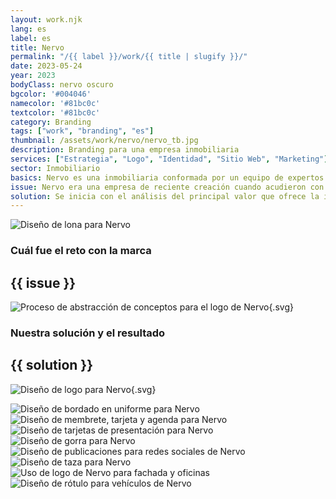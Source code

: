 ```yaml
---
layout: work.njk 
lang: es
label: es
title: Nervo
permalink: "/{{ label }}/work/{{ title | slugify }}/"
date: 2023-05-24
year: 2023
bodyClass: nervo oscuro
bgcolor: '#004046'
namecolor: '#81bc0c'
textcolor: '#81bc0c'
category: Branding
tags: ["work", "branding", "es"]
thumbnail: /assets/work/nervo/nervo_tb.jpg
description: Branding para una empresa inmobiliaria
services: ["Estrategia", "Logo", "Identidad", "Sitio Web", "Marketing"]
sector: Inmobiliario
basics: Nervo es una inmobiliaria conformada por un equipo de expertos en el sector, comprometido con cada cliente para encontrar la propiedad que mejor se ajuste a lo que necesita, a través del entendimiento de sus requerimientos y una investigación exhaustiva de la oferta.
issue: Nervo era una empresa de reciente creación cuando acudieron con nosotros, por lo tanto carecían de nombre e identidad. Por tal motivo, el primer reto fue encontrar un nombre corto que pudiera registrarse. Para lograrlo, iniciamos una investigación de aquellos valores que hacen único y especial a la empresa.
solution: Se inicia con el análisis del principal valor que ofrece la inmobiliaria a sus clientes, la cual consiste en la habilidad de conectar a quien busca adquirir una vivienda con la propiedad perfecta, todo a través del conocimiento del mercado inmobilario, así como de las necesidades de su cliente. Este concepto se abstrae a través de una alegoría hacia el nervio humano, que se definen como estructuras conductoras que reciben y envían mensajes entre el cuerpo y el encéfalo. En este caso, la inmobiliaria es como un nervio, porque reciben la información de su cliente y funcionan como conductores de esa data para recibir como resultado la propiedad ideal. Nervio viene de un origen etimológico Nervorum, de ahí se reduce a Nervo. Posteriormente este mismo concepto de conexión, es utilizado para dar forma a su logo e identidad corporativa.
---
```


![Diseño de lona para Nervo](/assets/work/nervo/nervo_lona.jpg)

<div class="column__2">
    <div class="col__left">
        <h3>Cuál fue el reto con la marca</h3>
    </div>
    <div class="col__right">
        <h2>{{ issue }}</h2>
    </div>
</div>

![Proceso de abstracción de conceptos para el logo de Nervo](/assets/work/nervo/nervo_logo_proceso.svg){.svg}

<div class="column__2 work__column__2">
    <div class="col__left">
        <h3>Nuestra solución y el resultado</h3>
    </div>
    <div class="col__right">
        <h2>{{ solution }}</h2>
    </div>
</div>

![Diseño de logo para Nervo](/assets/work/nervo/nervo_logo.svg){.svg}

![Diseño de bordado en uniforme para Nervo](/assets/work/nervo/nervo_bordado.jpg)
![Diseño de membrete, tarjeta y agenda para Nervo](/assets/work/nervo/nervo_membrete_tarjeta_agenda.jpg)
![Diseño de tarjetas de presentación para Nervo](/assets/work/nervo/nervo_tarjetas.jpg)
![Diseño de gorra para Nervo](/assets/work/nervo/nervo_gorra.jpg)
![Diseño de publicaciones para redes sociales de Nervo](/assets/work/nervo/nervo_redes.jpg)
![Diseño de taza para Nervo](/assets/work/nervo/nervo_taza.jpg)
![Uso de logo de Nervo para fachada y oficinas](/assets/work/nervo/nervo_logo_fachada.jpg)
![Diseño de rótulo para vehículos de Nervo](/assets/work/nervo/nervo_vehiculo.jpg)
